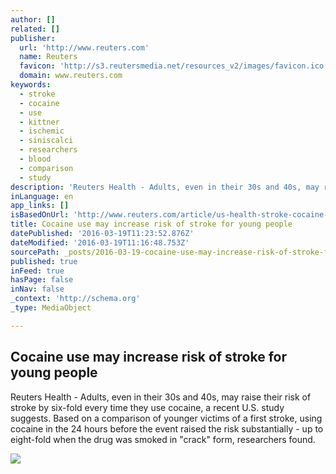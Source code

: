 ```yaml
---
author: []
related: []
publisher:
  url: 'http://www.reuters.com'
  name: Reuters
  favicon: 'http://s3.reutersmedia.net/resources_v2/images/favicon.ico'
  domain: www.reuters.com
keywords:
  - stroke
  - cocaine
  - use
  - kittner
  - ischemic
  - siniscalci
  - researchers
  - blood
  - comparison
  - study
description: 'Reuters Health - Adults, even in their 30s and 40s, may raise their risk of stroke by six-fold every time they use cocaine, a recent U.S. study suggests. Based on a comparison of younger victims of a first stroke, using cocaine in the 24 hours before the event raised the risk substantially - up to eight-fold when the drug was smoked in "crack" form, researchers found.'
inLanguage: en
app_links: []
isBasedOnUrl: 'http://www.reuters.com/article/us-health-stroke-cocaine-idUSKCN0WJ2XX?rpc=401&'
title: Cocaine use may increase risk of stroke for young people
datePublished: '2016-03-19T11:23:52.876Z'
dateModified: '2016-03-19T11:16:48.753Z'
sourcePath: _posts/2016-03-19-cocaine-use-may-increase-risk-of-stroke-for-young-people.md
published: true
inFeed: true
hasPage: false
inNav: false
_context: 'http://schema.org'
_type: MediaObject

---
```

<article style=""><h1>Cocaine use may increase risk of stroke for young people</h1><p>Reuters Health - Adults, even in their 30s and 40s, may raise their risk of stroke by six-fold every time they use cocaine, a recent U.S. study suggests. Based on a comparison of younger victims of a first stroke, using cocaine in the 24 hours before the event raised the risk substantially - up to eight-fold when the drug was smoked in "crack" form, researchers found.</p><img src="http://s2.reutersmedia.net/resources/r/?m=02&amp;d=20160317&amp;t=2&amp;i=1125705926&amp;w=&amp;fh=545px&amp;fw=&amp;ll=&amp;pl=&amp;sq=&amp;r=LYNXNPEC2G1LH" /></article>